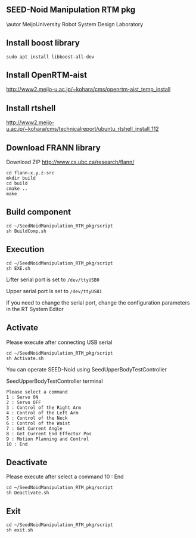 ## SEED-Noid Manipulation RTM pkg

\autor MeijoUniversity Robot System Design Laboratory


## Install boost library

```
sudo apt install libboost-all-dev
```


## Install OpenRTM-aist

http://www2.meijo-u.ac.jp/~kohara/cms/openrtm-aist_temp_install

## Install rtshell

http://www2.meijo-u.ac.jp/~kohara/cms/technicalreport/ubuntu_rtshell_install_112


## Download FRANN library

Download ZIP
http://www.cs.ubc.ca/research/flann/

```
cd flann-x.y.z-src
mkdir build
cd build
cmake ..
make
```

## Build component
```
cd ~/SeedNoidManipulation_RTM_pkg/script
sh BuildComp.sh
```


## Execution
```
cd ~/SeedNoidManipulation_RTM_pkg/script
sh EXE.sh
```
Lifter serial port is set to ``/dev/ttyUSB0``

Upper serial port is set to ``/dev/ttyUSB1``

If you need to change the serial port, change the configuration parameters in the RT System Editor

## Activate
Please execute after connecting USB serial

```
cd ~/SeedNoidManipulation_RTM_pkg/script
sh Activate.sh
```

You can operate SEED-Noid using SeedUpperBodyTestController

SeedUpperBodyTestController terminal

```
Please select a command
1 : Servo ON
2 : Servo OFF
3 : Control of the Right Arm
4 : Control of the Left Arm
5 : Control of the Neck
6 : Control of the Waist
7 : Get Current Angle
8 : Get Current End Effector Pos
9 : Motion Planning and Control
10 : End
```

## Deactivate
Please execute after select a command 10 : End

```
cd ~/SeedNoidManipulation_RTM_pkg/script
sh Deactivate.sh
```

## Exit

```
cd ~/SeedNoidManipulation_RTM_pkg/script
sh exit.sh
```